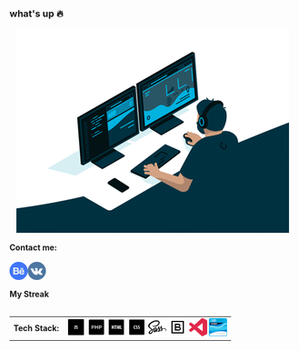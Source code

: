 ### what's up :fire:
<p align="center"><img src="https://github.com/TheZnat/TheZnat/blob/main/fr.gif"><p>
<strong>Contact me:</strong><br><br>
<a href="https://www.behance.net/Znat">
  <img align="left" alt="behance" width="32px" src="behance.png" />
 </a>
 <a href="https://vk.com/theznat7">
  <img align="left" alt="Vk" width="32px" src="vk.png" />
 </a> 
 <br/>
 <br/>
 
<strong>My Streak</strong><br><br>
  
  <table align="center" cellspacing="0" cellpadding="0">
  <tr>
    <td valign="middle">
      <strong>Tech Stack:</strong>
    </td>  
    <td valign="middle">
    <img width="32" src="https://github.com/TheZnat/TheZnat/blob/main/icons/icons8-js-50.png">
    <img width="32" src="https://github.com/TheZnat/TheZnat/blob/main/icons/icons8-php-50.png">
    <img width="32" src="https://github.com/TheZnat/TheZnat/blob/main/icons/icons8-html-50.png">
    <img width="32" src="https://github.com/TheZnat/TheZnat/blob/main/icons/icons8-css-50.png">
    <img width="32" src="https://github.com/TheZnat/TheZnat/blob/main/icons/icons8-sass-50.png">
    <img width="32" src="https://github.com/TheZnat/TheZnat/blob/main/icons/icons8-bootstrap-32.png">
    <img width="32" src="https://github.com/Tvo-Po/Tvo-Po/blob/main/assets/icons/visualstudiocode.svg">
    <img width="32" src="https://github.com/TheZnat/TheZnat/blob/main/ccna-introduction-to-networks%20(1).png">
    </td>
  </tr>  
</table>

  


